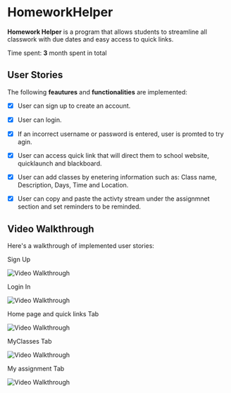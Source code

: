 # HomeworkHelper

**Homework Helper** is a program that allows students to streamline all classwork with due dates and easy access to quick links.

Time spent: **3** month spent in total

## User Stories

The following **feautures** and **functionalities** are implemented:

- [x] User can sign up to create an account.
- [x] User can login. 
- [x] If an incorrect username or password is entered, user is promted to try agin.
- [x] User can access quick link that will direct them to school website, quicklaunch and blackboard.
- [x] User can add classes by enetering information such as: Class name, Description, Days, Time and Location.
- [x] User can copy and paste the activty stream under the assignmnet section and set reminders to be reminded.


## Video Walkthrough

Here's a walkthrough of implemented user stories:

Sign Up

<img src='http://g.recordit.co/G8a4QVYmen.gif' title='Video Walkthrough' width='' alt='Video Walkthrough' />

Login In 

<img src='http://g.recordit.co/OH16JLvpxK.gif' title='Video Walkthrough' width='' alt='Video Walkthrough' />

Home page and quick links Tab

<img src='http://g.recordit.co/EIP2EWAcFl.gif' title='Video Walkthrough' width='' alt='Video Walkthrough' />

MyClasses Tab

<img src='http://g.recordit.co/EIP2EWAcFl.gif' title='Video Walkthrough' width='' alt='Video Walkthrough' />

My assignment Tab

<img src='http://g.recordit.co/EIP2EWAcFl.gif' title='Video Walkthrough' width='' alt='Video Walkthrough' />



